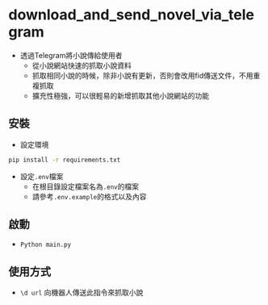 # download_and_send_novel_via_telegram

- 透過Telegram將小說傳給使用者
  - 從小說網站快速的抓取小說資料
  - 抓取相同小說的時候，除非小說有更新，否則會改用fid傳送文件，不用重複抓取
  - 擴充性極強，可以很輕易的新增抓取其他小說網站的功能

## 安裝

- 設定環境

```cmd
pip install -r requirements.txt
```

- 設定`.env`檔案
  - 在根目錄設定檔案名為`.env`的檔案
  - 請參考`.env.example`的格式以及內容

## 啟動

- `Python main.py`

## 使用方式

- `\d url` 向機器人傳送此指令來抓取小說

